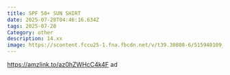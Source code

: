 ```yaml
---
title: SPF 50+ SUN SHIRT
date: 2025-07-28T04:46:16.634Z
tags: 2025-07-28
Category: other
description: 14.xx
image: https://scontent.fccu25-1.fna.fbcdn.net/v/t39.30808-6/515940109_816018250963592_3638634695974716085_n.jpg?_nc_cat=108&ccb=1-7&_nc_sid=aa7b47&_nc_ohc=cDTPLAUzPl0Q7kNvwELTinY&_nc_oc=AdnXel-eTQdU6zsiaqnI-0dXEe2pDa1ZK9vcwhlf5meV-xYZYxmDVyPcJuGKstoWP-w&_nc_zt=23&_nc_ht=scontent.fccu25-1.fna&_nc_gid=z29w5Dyi3tlvDp5TKhm3LQ&oh=00_AfSs_4tjrd6oqnond3k_xO-ck5wlF4vxBFnvL5nDlnwhUA&oe=688CBE72
---
```

https://amzlink.to/az0hZWHcC4k4F ad